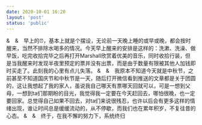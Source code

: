 ```yaml
---
date: 2020-10-01 16:20
layout: 'post'
status: 'public'
---
```


&&emsp;&&emsp;早上的⏰，基本上就是个摆设，无论前一天晚上睡的或早或晚，都会按时醒来，当然不排除水喝多的情况。今天早上醒来的安排是这样的：洗漱、洗澡、做早饭，吃完收拾完毕之后再打开Marshall欣赏着优美的音乐，同时收拾行装，但是当我醒来时发现半夜里预定的票并没有出票，而是由于数量有限被其他人加钱即时买走了。此刻我的心里有点儿失落。
&&emsp;&&emsp;我原本不知道今天就是中秋节，之前甚至不知道国庆节和中秋节是一天，随后打开微信看到推送的文章都是关于团圆的，这让我想起了我的家人，虽说我自己哪天有票哪天回就可以，可是一想到父母，一想到ta们那期盼的目光，我觉得我一定要在今天赶回去，哪怕很晚，也一定要回家。总觉得自己如果不回去，对ta们来说很残忍，也许以后会有更多这样的情绪出现，谁让时间总是缓缓流动的，从不停歇，而我们也在累年积岁，不复往昔的心态。
&&emsp;&&emsp;终于，在我不懈的努力下，系统终归



